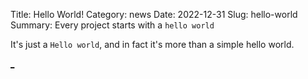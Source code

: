Title: Hello World!
Category: news
Date: 2022-12-31
Slug: hello-world
Summary: Every project starts with a `hello world`

It's just a `Hello world`, and in fact it's more than a simple hello world.


[_]({static}/image/)
